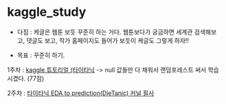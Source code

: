 # kaggle_study 
* 다짐 : 케글은 웹툰 보듯 꾸준히 하는 거다. 웹툰보다가 궁금하면 세계관 검색해보고, 댓글도 보고, 작가 홈페이지도 들어가 보듯이 케글도 그렇게 하자!! 

* 목표 : 꾸준히 하기.

1주차 : [kaggle 튜토리얼 (타이타닉](Titanic_Competition_Kaggle.ipynb)
-> null 값들만 다 채워서 랜덤포레스트 써서 학습시켰다. (77점) 

2주차 : [타이타닉 EDA to prediction(DieTanic) 커널 필사](../master/eda-to-prediction-dietanic-jonghyuk.ipynb)

